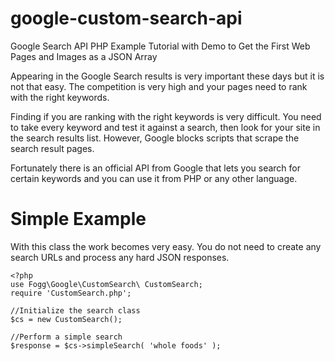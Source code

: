 # google-custom-search-api
Google Search API PHP Example Tutorial with Demo to Get the First Web Pages and Images as a JSON Array


Appearing in the Google Search results is very important these days but it is not that easy. The competition is very high and your pages need to rank with the right keywords.

Finding if you are ranking with the right keywords is very difficult. You need to take every keyword and test it against a search, then look for your site in the search results list. However, Google blocks scripts that scrape the search result pages.

Fortunately there is an official API from Google that lets you search for certain keywords and you can use it from PHP or any other language.

# Simple Example

With this class the work becomes very easy. You do not need to create any search URLs and process any hard JSON responses.
```
<?php 
use Fogg\Google\CustomSearch\ CustomSearch; 
require 'CustomSearch.php'; 

//Initialize the search class 
$cs = new CustomSearch(); 

//Perform a simple search 
$response = $cs->simpleSearch( 'whole foods' ); 
```